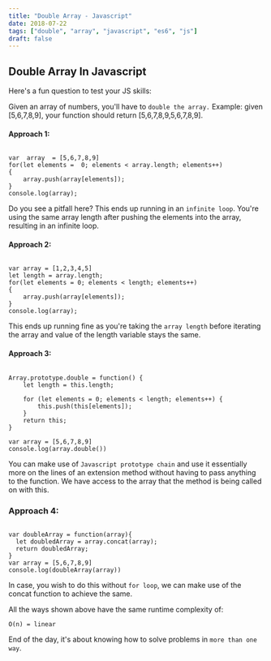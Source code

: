 ```yaml
---
title: "Double Array - Javascript"
date: 2018-07-22
tags: ["double", "array", "javascript", "es6", "js"]
draft: false
---
```


## Double Array In Javascript

Here's a fun question to test your JS skills:

Given an array of numbers, you'll have to `double the array.`
Example: given [5,6,7,8,9], your function should return [5,6,7,8,9,5,6,7,8,9].

#### Approach 1:

```

var  array  = [5,6,7,8,9]
for(let elements =  0; elements < array.length; elements++)
{
	array.push(array[elements]);
}
console.log(array);

```

Do you see a pitfall here?
This ends up running in an `infinite loop`. You're using the same array length after pushing the elements into the array, resulting in an infinite loop.

#### Approach 2:

```

var array = [1,2,3,4,5]
let length = array.length;
for(let elements = 0; elements < length; elements++)
{
    array.push(array[elements]);
}
console.log(array);

```

This ends up running fine as you're taking the `array length` before iterating the array and value of the length variable stays the same.

#### Approach 3:

```

Array.prototype.double = function() {
    let length = this.length;

    for (let elements = 0; elements < length; elements++) {
        this.push(this[elements]);
    }
    return this;
}

var array = [5,6,7,8,9]
console.log(array.double())

```

You can make use of `Javascript prototype chain` and use it essentially more on the lines of an extension method without having to pass anything to the function. We have access to the array that the method is being called on with this.

### Approach 4:

```

var doubleArray = function(array){
  let doubledArray = array.concat(array);
  return doubledArray;
}
var array = [5,6,7,8,9]
console.log(doubleArray(array))

```

In case, you wish to do this without `for loop`, we can make use of the concat function to achieve the same.

All the ways shown above have the same runtime complexity of:

`O(n) = linear`

End of the day, it's about knowing how to solve problems in `more than one way`.
